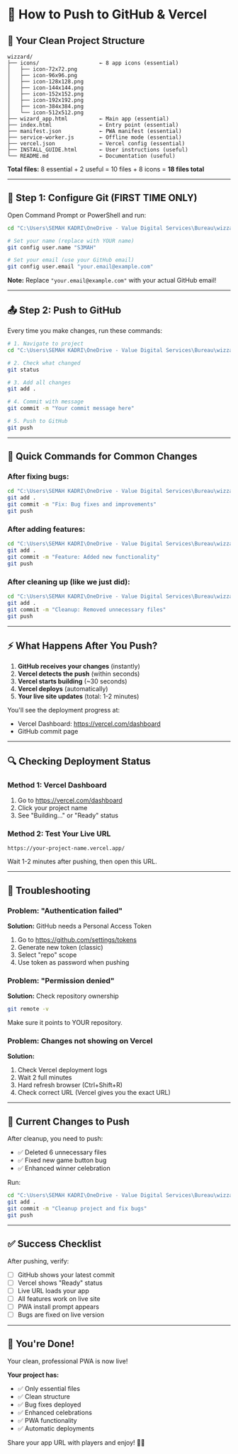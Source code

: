# 🚀 How to Push to GitHub & Vercel

## 📁 Your Clean Project Structure

```
wizzard/
├── icons/                   ← 8 app icons (essential)
│   ├── icon-72x72.png
│   ├── icon-96x96.png
│   ├── icon-128x128.png
│   ├── icon-144x144.png
│   ├── icon-152x152.png
│   ├── icon-192x192.png
│   ├── icon-384x384.png
│   └── icon-512x512.png
├── wizard_app.html          ← Main app (essential)
├── index.html               ← Entry point (essential)
├── manifest.json            ← PWA manifest (essential)
├── service-worker.js        ← Offline mode (essential)
├── vercel.json              ← Vercel config (essential)
├── INSTALL_GUIDE.html       ← User instructions (useful)
└── README.md                ← Documentation (useful)
```

**Total files:** 8 essential + 2 useful = 10 files + 8 icons = **18 files total**

---

## 🔧 Step 1: Configure Git (FIRST TIME ONLY)

Open Command Prompt or PowerShell and run:

```bash
cd "C:\Users\SEMAH KADRI\OneDrive - Value Digital Services\Bureau\wizzard"

# Set your name (replace with YOUR name)
git config user.name "S3MAH"

# Set your email (use your GitHub email)
git config user.email "your.email@example.com"
```

**Note:** Replace `"your.email@example.com"` with your actual GitHub email!

---

## 📤 Step 2: Push to GitHub

Every time you make changes, run these commands:

```bash
# 1. Navigate to project
cd "C:\Users\SEMAH KADRI\OneDrive - Value Digital Services\Bureau\wizzard"

# 2. Check what changed
git status

# 3. Add all changes
git add .

# 4. Commit with message
git commit -m "Your commit message here"

# 5. Push to GitHub
git push
```

---

## 🎯 Quick Commands for Common Changes

### After fixing bugs:
```bash
cd "C:\Users\SEMAH KADRI\OneDrive - Value Digital Services\Bureau\wizzard"
git add .
git commit -m "Fix: Bug fixes and improvements"
git push
```

### After adding features:
```bash
cd "C:\Users\SEMAH KADRI\OneDrive - Value Digital Services\Bureau\wizzard"
git add .
git commit -m "Feature: Added new functionality"
git push
```

### After cleaning up (like we just did):
```bash
cd "C:\Users\SEMAH KADRI\OneDrive - Value Digital Services\Bureau\wizzard"
git add .
git commit -m "Cleanup: Removed unnecessary files"
git push
```

---

## ⚡ What Happens After You Push?

1. **GitHub receives your changes** (instantly)
2. **Vercel detects the push** (within seconds)
3. **Vercel starts building** (~30 seconds)
4. **Vercel deploys** (automatically)
5. **Your live site updates** (total: 1-2 minutes)

You'll see the deployment progress at:
- Vercel Dashboard: https://vercel.com/dashboard
- GitHub commit page

---

## 🔍 Checking Deployment Status

### Method 1: Vercel Dashboard
1. Go to https://vercel.com/dashboard
2. Click your project name
3. See "Building..." or "Ready" status

### Method 2: Test Your Live URL
```
https://your-project-name.vercel.app/
```

Wait 1-2 minutes after pushing, then open this URL.

---

## 🐛 Troubleshooting

### Problem: "Authentication failed"
**Solution:** GitHub needs a Personal Access Token
1. Go to https://github.com/settings/tokens
2. Generate new token (classic)
3. Select "repo" scope
4. Use token as password when pushing

### Problem: "Permission denied"
**Solution:** Check repository ownership
```bash
git remote -v
```
Make sure it points to YOUR repository.

### Problem: Changes not showing on Vercel
**Solution:**
1. Check Vercel deployment logs
2. Wait 2 full minutes
3. Hard refresh browser (Ctrl+Shift+R)
4. Check correct URL (Vercel gives you the exact URL)

---

## 📝 Current Changes to Push

After cleanup, you need to push:
- ✅ Deleted 6 unnecessary files
- ✅ Fixed new game button bug
- ✅ Enhanced winner celebration

Run:
```bash
cd "C:\Users\SEMAH KADRI\OneDrive - Value Digital Services\Bureau\wizzard"
git add .
git commit -m "Cleanup project and fix bugs"
git push
```

---

## ✅ Success Checklist

After pushing, verify:
- [ ] GitHub shows your latest commit
- [ ] Vercel shows "Ready" status
- [ ] Live URL loads your app
- [ ] All features work on live site
- [ ] PWA install prompt appears
- [ ] Bugs are fixed on live version

---

## 🎉 You're Done!

Your clean, professional PWA is now live!

**Your project has:**
- ✅ Only essential files
- ✅ Clean structure
- ✅ Bug fixes deployed
- ✅ Enhanced celebrations
- ✅ PWA functionality
- ✅ Automatic deployments

Share your app URL with players and enjoy! 🎴✨

